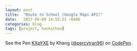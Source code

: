 ```yaml
---
layout: post
title:  "Route to School (Google Maps API)"
date:   2017-09-09 14:55:21 -0400
categories: blog
tags: [project, hackathon]
---
```



<p data-height="265" data-theme-id="dark" data-slug-hash="KXpYXE" data-default-tab="html,result" data-user="percytran96" data-embed-version="2" data-pen-title="KXpYXE" class="codepen">See the Pen <a href="https://codepen.io/percytran96/pen/KXpYXE/">KXpYXE</a> by Khang (<a href="https://codepen.io/percytran96">@percytran96</a>) on <a href="https://codepen.io">CodePen</a>.</p>
<script async src="https://production-assets.codepen.io/assets/embed/ei.js"></script>
